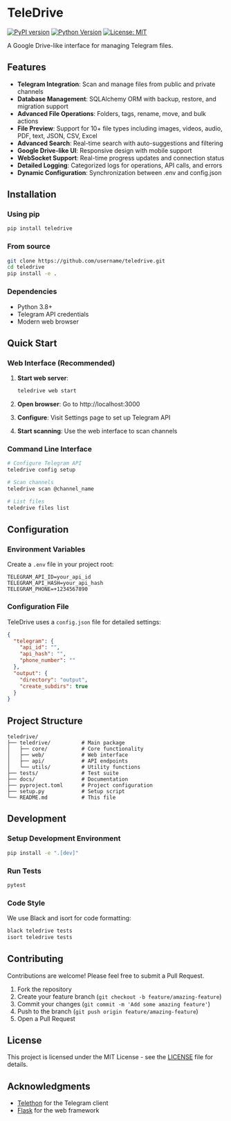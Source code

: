 # TeleDrive

[![PyPI version](https://img.shields.io/badge/pypi-0.1.0-blue.svg)](https://pypi.org/project/teledrive/)
[![Python Version](https://img.shields.io/badge/python-3.8%2B-blue)](https://www.python.org/downloads/)
[![License: MIT](https://img.shields.io/badge/License-MIT-yellow.svg)](https://opensource.org/licenses/MIT)

A Google Drive-like interface for managing Telegram files.

## Features

- **Telegram Integration**: Scan and manage files from public and private channels
- **Database Management**: SQLAlchemy ORM with backup, restore, and migration support
- **Advanced File Operations**: Folders, tags, rename, move, and bulk actions
- **File Preview**: Support for 10+ file types including images, videos, audio, PDF, text, JSON, CSV, Excel
- **Advanced Search**: Real-time search with auto-suggestions and filtering
- **Google Drive-like UI**: Responsive design with mobile support
- **WebSocket Support**: Real-time progress updates and connection status
- **Detailed Logging**: Categorized logs for operations, API calls, and errors
- **Dynamic Configuration**: Synchronization between .env and config.json

## Installation

### Using pip

```bash
pip install teledrive
```

### From source

```bash
git clone https://github.com/username/teledrive.git
cd teledrive
pip install -e .
```

### Dependencies

- Python 3.8+
- Telegram API credentials
- Modern web browser

## Quick Start

### Web Interface (Recommended)

1. **Start web server**:
   ```bash
   teledrive web start
   ```

2. **Open browser**: Go to http://localhost:3000

3. **Configure**: Visit Settings page to set up Telegram API

4. **Start scanning**: Use the web interface to scan channels

### Command Line Interface

```bash
# Configure Telegram API
teledrive config setup

# Scan channels
teledrive scan @channel_name

# List files
teledrive files list
```

## Configuration

### Environment Variables

Create a `.env` file in your project root:

```
TELEGRAM_API_ID=your_api_id
TELEGRAM_API_HASH=your_api_hash
TELEGRAM_PHONE=+1234567890
```

### Configuration File

TeleDrive uses a `config.json` file for detailed settings:

```json
{
  "telegram": {
    "api_id": "",
    "api_hash": "",
    "phone_number": ""
  },
  "output": {
    "directory": "output",
    "create_subdirs": true
  }
}
```

## Project Structure

```
teledrive/
├── teledrive/          # Main package
│   ├── core/           # Core functionality
│   ├── web/            # Web interface
│   ├── api/            # API endpoints
│   └── utils/          # Utility functions
├── tests/              # Test suite
├── docs/               # Documentation
├── pyproject.toml      # Project configuration
├── setup.py            # Setup script
└── README.md           # This file
```

## Development

### Setup Development Environment

```bash
pip install -e ".[dev]"
```

### Run Tests

```bash
pytest
```

### Code Style

We use Black and isort for code formatting:

```bash
black teledrive tests
isort teledrive tests
```

## Contributing

Contributions are welcome! Please feel free to submit a Pull Request.

1. Fork the repository
2. Create your feature branch (`git checkout -b feature/amazing-feature`)
3. Commit your changes (`git commit -m 'Add some amazing feature'`)
4. Push to the branch (`git push origin feature/amazing-feature`)
5. Open a Pull Request

## License

This project is licensed under the MIT License - see the [LICENSE](LICENSE) file for details.

## Acknowledgments

- [Telethon](https://github.com/LonamiWebs/Telethon) for the Telegram client
- [Flask](https://flask.palletsprojects.com/) for the web framework